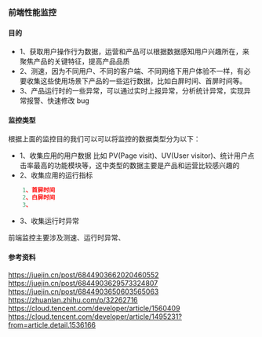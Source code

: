 ### 前端性能监控 <!-- {docsify-ignore} -->

#### 目的

- 1、获取用户操作行为数据，运营和产品可以根据数据感知用户兴趣所在，来聚焦产品的关键特征，提高产品品质
- 2、测速，因为不同用户、不同的客户端、不同网络下用户体验不一样，有必要收集这些使用场景下产品的一些运行数据，比如白屏时间、首屏时间等。
- 3、产品运行时的一些异常，可以通过实时上报异常，分析统计异常，实现异常报警、快速修改 bug

#### 监控类型

根据上面的监控目的我们可以可以将监控的数据类型分为以下：

- 1、收集应用的用户数据
  比如 PV(Page visit)、UV(User visitor)、统计用户点击率最高的功能模块等，这中类型的数据主要是产品和运营比较感兴趣的
- 2、收集应用的运行指标

```Javascript
    1、首屏时间
    2、白屏时间
    3、

```

- 3、收集运行时异常

前端监控主要涉及测速、运行时异常、

#### 参考资料

https://juejin.cn/post/6844903662020460552
https://juejin.cn/post/6844903629573324807
https://juejin.cn/post/6844903650603565063
https://zhuanlan.zhihu.com/p/32262716
https://cloud.tencent.com/developer/article/1560409
https://cloud.tencent.com/developer/article/1495231?from=article.detail.1536166

